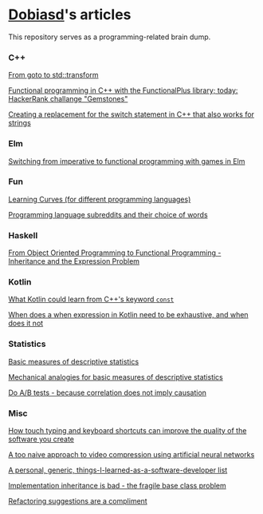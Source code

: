 [Dobiasd](https://github.com/dobiasd)'s articles
================================================

This repository serves as a programming-related brain dump.

### C++

[From goto to std::transform](https://github.com/Dobiasd/articles/blob/master/from_goto_to_std-transform.md)

[Functional programming in C++ with the FunctionalPlus library; today: HackerRank challange "Gemstones"](https://github.com/Dobiasd/articles/blob/master/functional_programming_in_cpp_with_the_functionalplus_library_today_hackerrank_challange_gemstones.md)

[Creating a replacement for the switch statement in C++ that also works for strings](https://github.com/Dobiasd/articles/blob/master/creating_a_replacement_for_the_switch_statement_in_cpp_that_also_works_for_strings.md)

### Elm

[Switching from imperative to functional programming with games in Elm](https://github.com/Dobiasd/articles/blob/master/switching_from_imperative_to_functional_programming_with_games_in_Elm.md)

### Fun

[Learning Curves (for different programming languages)](https://github.com/Dobiasd/articles/blob/master/programming_language_learning_curves.md)

[Programming language subreddits and their choice of words](https://github.com/Dobiasd/programming-language-subreddits-and-their-choice-of-words)

### Haskell

[From Object Oriented Programming to Functional Programming - Inheritance and the Expression Problem](https://github.com/Dobiasd/articles/blob/master/from_oop_to_fp_-_inheritance_and_the_expression_problem.md)

### Kotlin

[What Kotlin could learn from C++'s keyword `const`](https://github.com/Dobiasd/articles/blob/master/what_kotlin_could_learn_from_cpps_keyword_const.md)

[When does a when expression in Kotlin need to be exhaustive, and when does it not](https://github.com/Dobiasd/articles/blob/master/when_does_a_when_expression_in_kotlin_need_to_be_exhaustive_and_when_does_it_not.md)

### Statistics

[Basic measures of descriptive statistics](https://github.com/Dobiasd/articles/blob/master/basic_measures_of_descriptive_statistics.md)

[Mechanical analogies for basic measures of descriptive statistics](https://github.com/Dobiasd/articles/blob/master/mechanical_analogies_for_basic_measures_of_descriptive_statistics.md)

[Do A/B tests - because correlation does not imply causation](https://github.com/Dobiasd/articles/blob/master/do_a_b_tests_because_correlation_does_not_imply_causation.md)

### Misc

[How touch typing and keyboard shortcuts can improve the quality of the software you create](https://github.com/Dobiasd/articles/blob/master/how_touch_typing_and_keyboard_shortcuts_can_improve_the_quality_of_the_software_you_create.md)

[A too naive approach to video compression using artificial neural networks](https://github.com/Dobiasd/articles/blob/master/a_too_naive_approach_to_video_compression_using_artificial_neural_networks.md)

[A personal, generic, things-I-learned-as-a-software-developer list](https://github.com/Dobiasd/articles/blob/master/a_personal_generic_things_i_learned_as_a_software_developer_list.md)

[Implementation inheritance is bad - the fragile base class problem](https://github.com/Dobiasd/articles/blob/master/implementation_inheritance_is_bad_-_the_fragile_base_class_problem.md)

[Refactoring suggestions are a compliment](https://github.com/Dobiasd/articles/blob/master/refactoring_suggestions_are_a_compliment.md)
